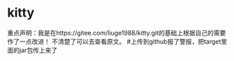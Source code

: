 # kitty
重点声明：我是在https://gitee.com/liuge1988/kitty.git的基础上根据自己的需要作了一点改进！
不清楚了可以去查看原文。
#上传到github报了警报，把target里面的jar包传上来了
